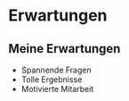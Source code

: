 Erwartungen
================

Meine Erwartungen
-----------------

-   Spannende Fragen
-   Tolle Ergebnisse
-   Motivierte Mitarbeit
